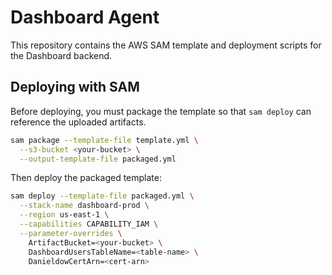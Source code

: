 # Dashboard Agent

This repository contains the AWS SAM template and deployment scripts for the Dashboard backend.

## Deploying with SAM

Before deploying, you must package the template so that `sam deploy` can reference the uploaded artifacts.

```bash
sam package --template-file template.yml \
  --s3-bucket <your-bucket> \
  --output-template-file packaged.yml
```

Then deploy the packaged template:

```bash
sam deploy --template-file packaged.yml \
  --stack-name dashboard-prod \
  --region us-east-1 \
  --capabilities CAPABILITY_IAM \
  --parameter-overrides \
    ArtifactBucket=<your-bucket> \
    DashboardUsersTableName=<table-name> \
    DanieldowCertArn=<cert-arn>
```
